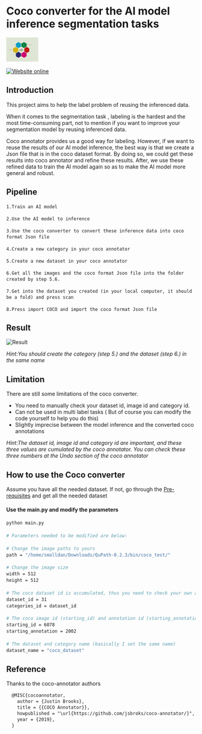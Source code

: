 # Coco converter for the AI model inference segmentation tasks  


![Logo](https://github.com/smalldan1022/Coco-converter/blob/main/Dan_Logo_shrink.png)

[![Website online](https://img.shields.io/website/http/huggingface.co/transformers/index.html.svg?down_color=red&down_message=offline&up_message=online)](https://github.com/jsbroks/coco-annotator)




## Introduction    

This project aims to help the label problem of reusing the inferenced data.

When it comes to the segmentation task , labeling is the hardest and the most time-consuming part, not to mention if you want to improve your segmentation model by reusing inferenced data.



Coco annotator provides us a good way for labeling. However, if we want to reuse the results of our AI model inference, the best way is that we create a Json file that is in the coco dataset format. By doing so, we could get these results into coco annotator and refine these results. After, we use these refined data to train the AI model again so as to make the AI model more general and robust.




## Pipeline

    1.Train an AI model 

    2.Use the AI model to inference 

    3.Use the coco converter to convert these inference data into coco format Json file

    4.Create a new category in your coco annotator

    5.Create a new dataset in your coco annotator

    6.Get all the images and the coco format Json file into the folder created by step 5.6.

    7.Get into the dataset you created (in your local computer, it should be a fold) and press scan

    8.Press import COCO and import the coco format Json file 

## Result


![Result](https://github.com/smalldan1022/Corneal-ulcer/blob/master/pictures/TrainProcess.png)

*Hint:You should create the category (step 5.) and the dataset (step 6.) in the same name*


## Limitation

There are still some limitations of the coco converter.

-  You need to manually check your dataset id, image id and category id. 
- Can not be used in multi label tasks ( But of course you can modify the code yourself to help you do this)
- Slightly imprecise between the model inference and the converted coco annotations

*Hint:The dataset id, image id and category id are important, and these three values are cumulated by the coco annotator. You can check these three numbers at the Undo section of the coco annotator*



## How to use the Coco converter

Assume you have all the needed dataset. If not, go through the [Pre-requisites](#Pre-requisites) and get all the needed dataset


#### Use the main.py and modify the parameters

``` bash
python main.py

# Parameters needed to be modified are below:

# Change the image paths to yours
path = "/home/smalldan/Downloads/QuPath-0.2.3/bin/coco_test/"
    
# Change the image size 
width = 512
height = 512

# The coco dataset id is accumulated, thus you need to check your own accumulated number and replace it
dataset_id = 31
categories_id = dataset_id
    
# The coco image id (starting_id) and annotation id (starting_annotation) are accumulated, thus you need to check your own accumulated number and replace them
starting_id = 6078
starting_annotation = 2002

# The dataset and category name (basically I set the same name)
dataset_name = "coco_dataset"
```


  
## Reference

Thanks to the coco-annotator authors

```shell
  @MISC{cocoannotator,
    author = {Justin Brooks},
    title = {{COCO Annotator}},
    howpublished = "\url{https://github.com/jsbroks/coco-annotator/}",
    year = {2019},
  }
```



